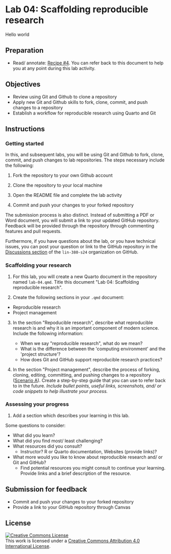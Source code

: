 # Lab 04: Scaffolding reproducible research

Hello world

## Preparation

- Read/ annotate: [Recipe \#4](https://qtalr.github.io/qtalrkit/articles/recipe-4.html). You can refer back to this document to help you at any point during this lab activity.

## Objectives

- Review using Git and Github to clone a repository
- Apply new Git and Github skills to fork, clone, commit, and push changes to a repository
- Establish a workflow for reproducible research using Quarto and Git

## Instructions

### Getting started

In this, and subsequent labs, you will be using Git and Github to fork, clone, commit, and push changes to lab repositories. The steps necessary include the following:

1. Fork the repository to your own Github account

2. Clone the repository to your local machine

3. Open the README file and complete the lab activity

4. Commit and push your changes to your forked repository

The submission process is also distinct. Instead of submitting a PDF or Word document, you will submit a link to your updated GitHub repository. Feedback will be provided through the repository through commenting features and pull requests.

Furthermore, if you have questions about the lab, or you have technical issues, you can post your question or link to the GitHub repository in the [Discussions section](https://github.com/orgs/lin-380-s24/discussions) of the `lin-380-s24` organization on GitHub.

### Scaffolding your research

1. For this lab, you will create a new Quarto document in the repository named `lab-04.qmd`. Title this document "Lab 04: Scaffolding reproducible research".

2. Create the following sections in your `.qmd` document:

  - Reproducible research
  - Project management

3. In the section "Repoducible research", describe what reproducible research is and why it is an important component of modern science. Include the following information:

    - When we say "reproducible research", what do we mean?
    - What is the difference between the 'computing environment' and the 'project structure'?
    - How does Git and GitHub support reproducible research practices?

4. In the section "Project management", describe the process of forking, cloning, editing, committing, and pushing changes to a repository ([Scenario A](https://qtalr.github.io/qtalrkit/articles/recipe-4.html)). Create a step-by-step guide that you can use to refer back to in the future. *Include bullet points, useful links, screenshots, and/ or code snippets to help illustrate your process.*

### Assessing your progress

1. Add a section which describes your learning in this lab.

Some questions to consider:

  - What did you learn?
  - What did you find most/ least challenging?
  - What resources did you consult?
    - Instructor? R or Quarto documentation, Websites (provide links)?
  - What more would you like to know about reproducible research and/ or Git and GitHub?
    - Find potential resources you might consult to continue your learning. Provide links and a brief description of the resource.

## Submission for feedback

- Commit and push your changes to your forked repository
- Provide a link to your GitHub repository through Canvas

## License

<a rel="license" href="http://creativecommons.org/licenses/by/4.0/"><img alt="Creative Commons License" style="border-width:0" src="https://i.creativecommons.org/l/by/4.0/88x31.png" /></a><br />This work is licensed under a <a rel="license" href="http://creativecommons.org/licenses/by/4.0/">Creative Commons Attribution 4.0 International License</a>.
